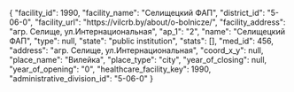 {
    "facility_id": 1990,
    "facility_name": "Селищецкий ФАП",
    "district_id": "5-06-0",
    "facility_url": "https:\/\/vilcrb.by\/about\/o-bolnicze\/",
    "facility_address": "агр. Селище, ул.Интернациональная",
    "ap_1": "2",
    "name": "Селищецкий ФАП",
    "type": null,
    "state": "public institution",
    "stats": [],
    "med_id": 456,
    "address": "агр. Селище, ул.Интернациональная",
    "coord_x_y": null,
    "place_name": "Вилейка",
    "place_type": "city",
    "year_of_closing": null,
    "year_of_opening": "0",
    "healthcare_facility_key": 1990,
    "administrative_division_id": "5-06-0"
}